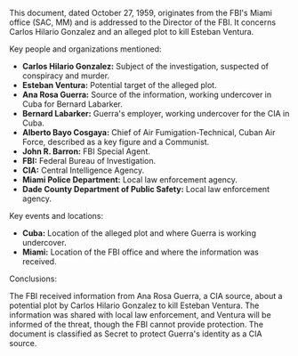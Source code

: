 This document, dated October 27, 1959, originates from the FBI's Miami office (SAC, MM) and is addressed to the Director of the FBI. It concerns Carlos Hilario Gonzalez and an alleged plot to kill Esteban Ventura.

Key people and organizations mentioned:

*   **Carlos Hilario Gonzalez:** Subject of the investigation, suspected of conspiracy and murder.
*   **Esteban Ventura:** Potential target of the alleged plot.
*   **Ana Rosa Guerra:** Source of the information, working undercover in Cuba for Bernard Labarker.
*   **Bernard Labarker:** Guerra's employer, working undercover for the CIA in Cuba.
*   **Alberto Bayo Cosgaya:** Chief of Air Fumigation-Technical, Cuban Air Force, described as a key figure and a Communist.
*   **John R. Barron:** FBI Special Agent.
*   **FBI:** Federal Bureau of Investigation.
*   **CIA:** Central Intelligence Agency.
*   **Miami Police Department:** Local law enforcement agency.
*   **Dade County Department of Public Safety:** Local law enforcement agency.

Key events and locations:

*   **Cuba:** Location of the alleged plot and where Guerra is working undercover.
*   **Miami:** Location of the FBI office and where the information was received.

Conclusions:

The FBI received information from Ana Rosa Guerra, a CIA source, about a potential plot by Carlos Hilario Gonzalez to kill Esteban Ventura. The information was shared with local law enforcement, and Ventura will be informed of the threat, though the FBI cannot provide protection. The document is classified as Secret to protect Guerra's identity as a CIA source.
